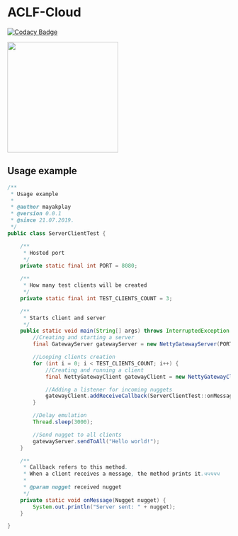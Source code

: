 # ACLF-Cloud

[![Codacy Badge](https://api.codacy.com/project/badge/Grade/977a0481d6ff437db4aef8025dd66931)](https://app.codacy.com/app/mayakplay/ACLF-Cloud?utm_source=github.com&utm_medium=referral&utm_content=mayakplay/ACLF-Cloud&utm_campaign=Badge_Grade_Dashboard)

<img src="https://pp.userapi.com/c849432/v849432835/1da138/tKVV6IG4r8I.jpg" align="center" height="250">


## Usage example

```java
/**
 * Usage example
 *
 * @author mayakplay
 * @version 0.0.1
 * @since 21.07.2019.
 */
public class ServerClientTest {

    /**
     * Hosted port
     */
    private static final int PORT = 8080;

    /**
     * How many test clients will be created
     */
    private static final int TEST_CLIENTS_COUNT = 3;

    /**
     * Starts client and server
     */
    public static void main(String[] args) throws InterruptedException {
        //Creating and starting a server
        final GatewayServer gatewayServer = new NettyGatewayServer(PORT);

        //Looping clients creation
        for (int i = 0; i < TEST_CLIENTS_COUNT; i++) {
            //Creating and running a client
            final NettyGatewayClient gatewayClient = new NettyGatewayClient("127.0.0.1", PORT, "test");

            //Adding a listener for incoming nuggets
            gatewayClient.addReceiveCallback(ServerClientTest::onMessage);
        }

        //Delay emulation
        Thread.sleep(3000);

        //Send nugget to all clients
        gatewayServer.sendToAll("Hello world!");
    }

    /**
     * Callback refers to this method.
     * When a client receives a message, the method prints it.ччччч
     *
     * @param nugget received nugget
     */
    private static void onMessage(Nugget nugget) {
        System.out.println("Server sent: " + nugget);
    }

}
```

